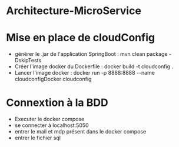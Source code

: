# Architecture-MicroService

# Mise en place de cloudConfig
- générer le .jar de l'application SpringBoot : mvn clean package -DskipTests
- Créer l'image docker du Dockerfile : docker build -t cloudconfig .
- Lancer l'image docker : docker run -p 8888:8888 --name cloudconfigDocker cloudconfig

# Connextion à la BDD
- Executer le docker compose
- se connecter à localhost:5050
- entrer le mail et mdp présent dans le docker compose
- entrer le fichier sql
